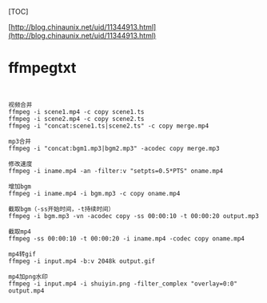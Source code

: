 


[TOC]




[http://blog.chinaunix.net/uid/11344913.html](http://blog.chinaunix.net/uid/11344913.html)



# ffmpegtxt



```


视频合并
ffmpeg -i scene1.mp4 -c copy scene1.ts
ffmpeg -i scene2.mp4 -c copy scene2.ts
ffmpeg -i "concat:scene1.ts|scene2.ts" -c copy merge.mp4

mp3合并
ffmpeg -i "concat:bgm1.mp3|bgm2.mp3" -acodec copy merge.mp3

修改速度
ffmpeg -i iname.mp4 -an -filter:v "setpts=0.5*PTS" oname.mp4

增加bgm
ffmpeg -i iname.mp4 -i bgm.mp3 -c copy oname.mp4

截取bgm（-ss开始时间，-t持续时间）
ffmpeg -i bgm.mp3 -vn -acodec copy -ss 00:00:10 -t 00:00:20 output.mp3

截取mp4
ffmpeg -ss 00:00:10 -t 00:00:20 -i iname.mp4 -codec copy oname.mp4

mp4转gif
ffmpeg -i input.mp4 -b:v 2048k output.gif

mp4加png水印
ffmpeg -i input.mp4 -i shuiyin.png -filter_complex "overlay=0:0" output.mp4

```




























